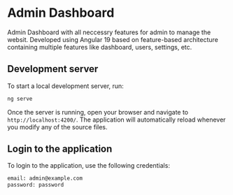 # Admin Dashboard

Admin Dashboard with all neccessry features for admin to manage the websit.
Developed using Angular 19 based on feature-based architecture containing multiple features like dashboard, users, settings, etc.

## Development server

To start a local development server, run:

```bash
ng serve
```

Once the server is running, open your browser and navigate to `http://localhost:4200/`. The application will automatically reload whenever you modify any of the source files.

## Login to the application

To login to the application, use the following credentials:

```bash
email: admin@example.com
password: password
```

